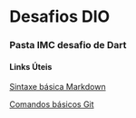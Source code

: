 # Desafios DIO

### Pasta IMC desafio de Dart

#### Links Úteis 
[Sintaxe básica Markdown](https://www.markdownguide.org/basic-syntax/)

[Comandos básicos Git](https://comandosgit.github.io/#basico)
